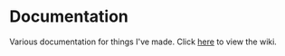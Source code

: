 # Documentation
Various documentation for things I've made. Click [here](https://github.com/DragoniteSpam/Documentation/wiki) to view the wiki.
